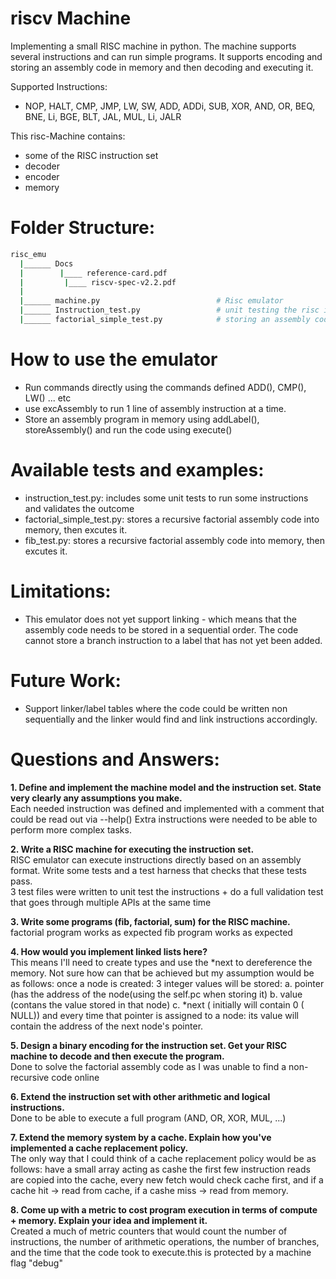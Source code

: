 # riscv Machine
Implementing a small RISC machine in python. The machine supports several instructions and can run simple programs.
It supports encoding and storing an assembly code in memory and then decoding and executing it.

Supported Instructions:
- NOP, HALT, CMP, JMP, LW, SW, ADD, ADDi, SUB, XOR, AND, OR, BEQ, BNE, Li, BGE, BLT, JAL, MUL, Li, JALR

This risc-Machine contains:
- some of the RISC instruction set
- decoder
- encoder
- memory

# Folder Structure:
```bash
risc_emu
  |______ Docs
  |        |____ reference-card.pdf
  |         |____ riscv-spec-v2.2.pdf
  |
  |______ machine.py                          # Risc emulator
  |______ Instruction_test.py                 # unit testing the risc instructions
  |______ factorial_simple_test.py            # storing an assembly code into memory + decoding and executing it ( Factorial )
```

# How to use the emulator
- Run commands directly using the commands defined ADD(), CMP(), LW() ... etc
- use excAssembly to run 1 line of assembly instruction at a time.
- Store an assembly program in memory using addLabel(),  storeAssembly() and run the code using execute()


# Available tests and examples:
- instruction_test.py: includes some unit tests to run some instructions and validates the outcome
- factorial_simple_test.py: stores a recursive factorial assembly code into memory, then excutes it.
- fib_test.py: stores a recursive factorial assembly code into memory, then excutes it.

# Limitations:
- This emulator does not yet support linking - which means that the assembly code needs to be stored in a sequential order. The code cannot store a branch instruction to a label that has not yet been added.

# Future Work:
- Support linker/label tables where the code could be written non sequentially and the linker would find and link instructions accordingly.



# Questions and Answers:
**1. Define and implement the machine model and the instruction set. State very clearly any assumptions you make.**  
Each needed instruction was defined and implemented with a comment that could be read out via --help()
Extra instructions were needed to be able to perform more complex tasks.

**2. Write a RISC machine for executing the instruction set.**   
RISC emulator can execute instructions directly based on an assembly format.
Write some tests and a test harness that checks that these tests pass.   
3 test files were written to unit test the instructions + do a full validation test that goes through multiple APIs at the same time   

**3. Write some programs (fib, factorial, sum) for the RISC machine.**   
factorial program works as expected
fib program works as expected   

**4. How would you implement linked lists here?**  
This means I'll need to create types and use the *next to dereference the memory. Not sure how can that be achieved but my assumption would be as follows: once a node is created: 3 integer values will be stored: a. pointer (has the address of the node(using the self.pc when storing it) b. value (contans the value stored in that node) c. *next ( initially will contain 0 ( NULL)) and every time that pointer is assigned to a node: its value will contain the address of the next node's pointer.   

**5. Design a binary encoding for the instruction set. Get your RISC machine to decode and then execute the program.**  
Done to solve the factorial assembly code as I was unable to find a non-recursive code online   

**6. Extend the instruction set with other arithmetic and logical instructions.**  
Done to be able to execute a full program (AND, OR, XOR, MUL, ...)   

**7. Extend the memory system by a cache. Explain how you've implemented a cache replacement policy.**  
The only way that I could think of a cache replacement policy would be as follows: have a small array acting as cashe the first few instruction reads are copied into the cache, every new fetch would check cache first, and if a cache hit -> read from cache, if a cashe miss -> read from memory.   

**8. Come up with a metric to cost program execution in terms of compute + memory. Explain your idea and implement it.**  
Created a much of metric counters that would count the number of instructions, the number of arithmetic operations, the number of branches, and the time that the code took to execute.this is protected by a machine flag "debug"
